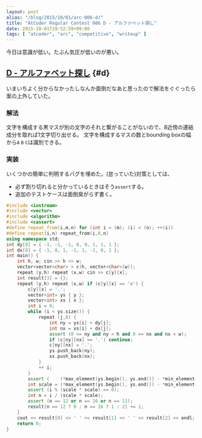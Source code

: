 ```yaml
---
layout: post
alias: "/blog/2015/10/01/arc-006-d/"
title: "AtCoder Regular Contest 006 D - アルファベット探し"
date: 2015-10-01T19:52:59+09:00
tags: [ "atcoder", "arc", "competitive", "writeup" ]
---
```


今日は意識が低い。たぶん気圧が低いのが悪い。

<!-- more -->

## [D - アルファベット探し](https://beta.atcoder.jp/contests/arc006/tasks/arc006_4) {#d}

いまいちよく分からなかったしなんか面倒だなあと思ったので解法をぐぐったら案の上外していた。

### 解法

文字を構成する黒マスが別の文字のそれと繋がることがないので、8近傍の連結成分を取れば1文字切り出せる。
文字を構成するマスの数とbounding boxの幅から`A` `B` `C`は識別できる。

### 実装

いくつかの簡単に判明するバグを埋めた。(怠っていた)対策としては、

-   必ず割り切れると分かっているときはそう`assert`する。
-   追加のテストケースは面倒臭がらず書く。

``` c++
#include <iostream>
#include <vector>
#include <algorithm>
#include <cassert>
#define repeat_from(i,m,n) for (int i = (m); (i) < (n); ++(i))
#define repeat(i,n) repeat_from(i,0,n)
using namespace std;
int dy[8] = { -1, -1, -1, 0, 0, 1, 1, 1 };
int dx[8] = { -1, 0, 1, -1, 1, -1, 0, 1 };
int main() {
    int h, w; cin >> h >> w;
    vector<vector<char> > c(h, vector<char>(w));
    repeat (y,h) repeat (x,w) cin >> c[y][x];
    int result[3] = {};
    repeat (y,h) repeat (x,w) if (c[y][x] == 'o') {
        c[y][x] = '.';
        vector<int> ys { y };
        vector<int> xs { x };
        int i = 0;
        while (i < ys.size()) {
            repeat (j,8) {
                int ny = ys[i] + dy[j];
                int nx = xs[i] + dx[j];
                assert (0 <= ny and ny < h and 0 <= nx and nx < w);
                if (c[ny][nx] == '.') continue;
                c[ny][nx] = '.';
                ys.push_back(ny);
                xs.push_back(nx);
            }
            ++ i;
        }
        assert (    (*max_element(ys.begin(), ys.end()) - *min_element(ys.begin(), ys.end()) + 1) % 5 == 0);
        int scale = (*max_element(ys.begin(), ys.end()) - *min_element(ys.begin(), ys.end()) + 1) / 5;
        assert (i % (scale * scale) == 0);
        int n = i / (scale * scale);
        assert (n == 12 or n == 16 or n == 11);
        result[n == 12 ? 0 : n == 16 ? 1 : 2] += 1;
    }
    cout << result[0] << ' ' << result[1] << ' ' << result[2] << endl;
    return 0;
}
```
